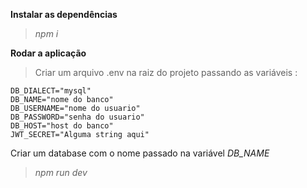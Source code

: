 **Instalar as dependências**

> _npm i_

**Rodar a aplicação**

> Criar um arquivo .env na raiz do projeto passando as variáveis :
```
DB_DIALECT="mysql"
DB_NAME="nome do banco"
DB_USERNAME="nome do usuario"
DB_PASSWORD="senha do usuario"
DB_HOST="host do banco"
JWT_SECRET="Alguma string aqui"
```

Criar um database com o nome passado na variável _DB_NAME_

> _npm run dev_

